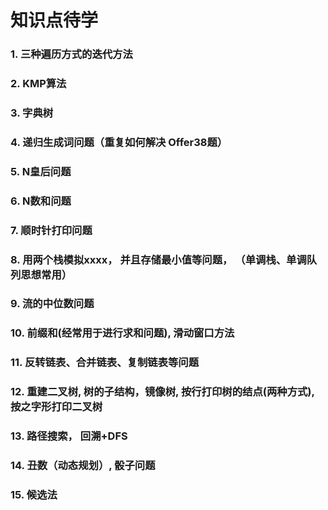 # 知识点待学
### 1. 三种遍历方式的迭代方法
### 2. KMP算法
### 3. 字典树
### 4. 递归生成词问题（重复如何解决 Offer38题）
### 5. N皇后问题
### 6. N数和问题
### 7. 顺时针打印问题
### 8. 用两个栈模拟xxxx， 并且存储最小值等问题， （单调栈、单调队列思想常用）
### 9. 流的中位数问题
### 10. 前缀和(经常用于进行求和问题), 滑动窗口方法
### 11. 反转链表、合并链表、复制链表等问题
### 12. 重建二叉树, 树的子结构，镜像树, 按行打印树的结点(两种方式), 按之字形打印二叉树
### 13. 路径搜索， 回溯+DFS
### 14. 丑数（动态规划）, 骰子问题
### 15. 候选法

